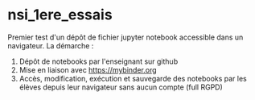 # nsi_1ere_essais
Premier test d'un dépôt de fichier jupyter notebook accessible dans un navigateur.
La démarche :
1) Dépôt de notebooks par l'enseignant sur github
2) Mise en liaison avec https://mybinder.org
3) Accès, modification, exécution et sauvegarde des notebooks par les élèves depuis leur navigateur sans aucun compte (full RGPD)
